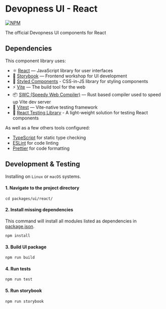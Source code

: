 # Devopness UI - React

[![NPM](https://nodei.co/npm/@devopness/ui-react.png?downloads=true&stars=true)](https://nodei.co/npm/@devopness/ui-react/)

The official Devopness UI components for React

<!-- TODO: enable this section once package is available in npm registry

## Usage

### Install/Upgrade

Use your favourite package manager to install Devopness UI as a dependency of your project:

```bash
# Using npm
npm install @devopness/ui-react

# Using yarn
yarn add @devopness/ui-react
```

 -->

## Dependencies

This component library uses:

- ⚛️ [React](https://react.dev/) — JavaScript library for user interfaces
- 📖 [Storybook](https://storybook.js.org/) — Frontend workshop for UI development
- 💅 [Styled Components](https://styled-components.com/) - CSS-in-JS library for styling components
- ⚡ [Vite](https://vite.dev/) — The build tool for the web
- 📦 [SWC (Speedy Web Compiler)](https://swc.rs/) — Rust based compiler used to speed up Vite dev server
- 🧪 [Vitest](https://vitest.dev/) — Vite-native testing framework
- 🐙 [React Testing Library](https://testing-library.com/docs/react-testing-library/intro/) - A light-weight solution for testing React components

As well as a few others tools configured:

- [TypeScript](https://www.typescriptlang.org/) for static type checking
- [ESLint](https://eslint.org/) for code linting
- [Prettier](https://prettier.io) for code formatting

## Development & Testing

Installing on `Linux` or `macOS` systems.

#### 1. Navigate to the project directory

```shell
cd packages/ui/react/
```

#### 2. Install missing dependencies

This command will install all modules listed as dependencies in [package.json](package.json).

```
npm install
```

#### 3. Build UI package

```
npm run build
```

#### 4. Run tests

```
npm run test
```

#### 5. Run storybook

```
npm run storybook
```
